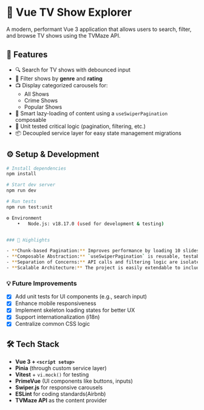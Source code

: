 # 🍿 Vue TV Show Explorer

A modern, performant Vue 3 application that allows users to search, filter, and browse TV shows using the TVMaze API.

## 🚀 Features

- 🔍 Search for TV shows with debounced input
- 🎯 Filter shows by **genre** and **rating**
- 📺 Display categorized carousels for:
  - All Shows
  - Crime Shows
  - Popular Shows
- 🧠 Smart lazy-loading of content using a `useSwiperPagination` composable
- 🧪 Unit tested critical logic (pagination, filtering, etc.)
- 📦 Decoupled service layer for easy state management migrations

## ⚙️ Setup & Development

```bash
# Install dependencies
npm install

# Start dev server
npm run dev

# Run tests
npm run test:unit

⚙️ Environment
	•	Node.js: v18.17.0 (used for development & testing)


### 📌 Highlights

- **Chunk-based Pagination:** Improves performance by loading 10 slides at a time as the user navigates.
- **Composable Abstraction:** `useSwiperPagination` is reusable, testable, and works with dynamic data inputs.
- **Separation of Concerns:** API calls and filtering logic are isolated via a service layer (`ShowsService`, `FiltersService`).
- **Scalable Architecture:** The project is easily extendable to include more categories or migrate to different state management tools.
```

### 💡 Future Improvements

- [x] Add unit tests for UI components (e.g., search input)
- [x] Enhance mobile responsiveness
- [x] Implement skeleton loading states for better UX
- [x] Support internationalization (i18n)
- [x] Centralize common CSS logic

## 🛠 Tech Stack

- **Vue 3 + `<script setup>`**
- **Pinia** (through custom service layer)
- **Vitest** + `vi.mock()` for testing
- **PrimeVue** (UI components like buttons, inputs)
- **Swiper.js** for responsive carousels
- **ESLint** for coding standards(Airbnb)
- **TVMaze API** as the content provider
